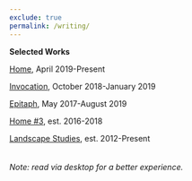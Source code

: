 ```yaml
---
exclude: true
permalink: /writing/
---
```

**Selected Works**
  
[Home](home/), April 2019-Present  
   
[Invocation](invocation/), October 2018-January 2019  
  
[Epitaph](epitaph/), May 2017-August 2019  
  
[Home #3](home3/), est. 2016-2018  
  
[Landscape Studies](landscapestudies/), est. 2012-Present  
<br/><br/>
*Note: read via desktop for a better experience.*  